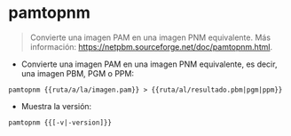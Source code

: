 # pamtopnm

> Convierte una imagen PAM en una imagen PNM equivalente.
> Más información: <https://netpbm.sourceforge.net/doc/pamtopnm.html>.

- Convierte una imagen PAM en una imagen PNM equivalente, es decir, una imagen PBM, PGM o PPM:

`pamtopnm {{ruta/a/la/imagen.pam}} > {{ruta/al/resultado.pbm|pgm|ppm}}`

- Muestra la versión:

`pamtopnm {{[-v|-version]}}`
